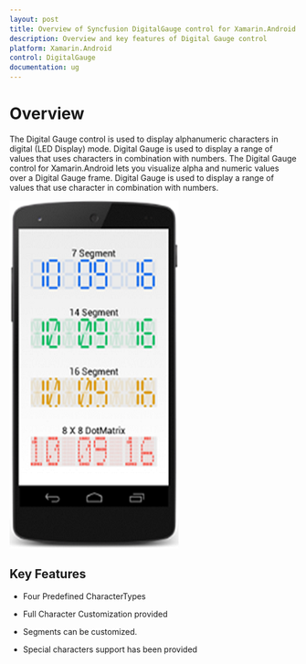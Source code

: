 ```yaml
---
layout: post
title: Overview of Syncfusion DigitalGauge control for Xamarin.Android
description: Overview and key features of Digital Gauge control
platform: Xamarin.Android
control: DigitalGauge
documentation: ug
---
```


# Overview

The Digital Gauge control is used to display alphanumeric characters in digital (LED Display) mode. Digital Gauge is used to display a range of values that uses characters in combination with numbers. The Digital Gauge control for Xamarin.Android lets you visualize alpha and numeric values over a Digital Gauge frame. Digital Gauge is used to display a range of values that use character in combination with numbers.

![](images/overview.png)

## Key Features

* Four Predefined CharacterTypes

* Full Character Customization provided

* Segments can be customized.

* Special characters support has been provided






